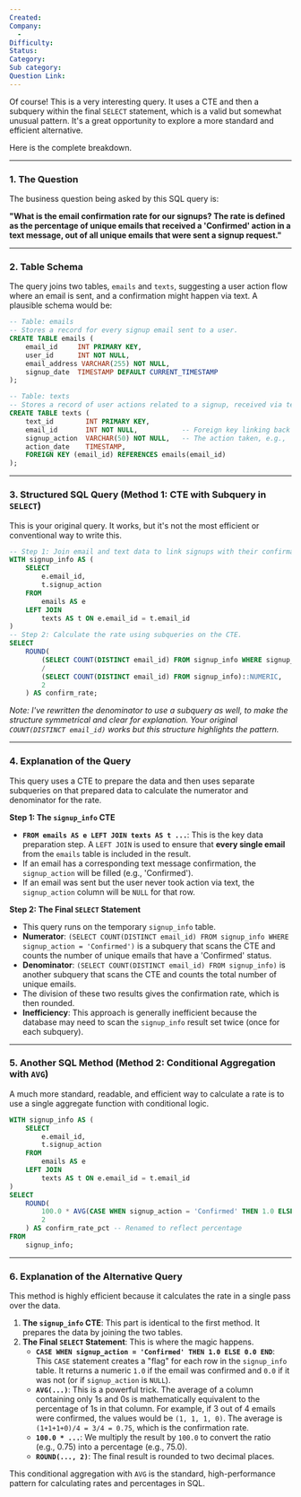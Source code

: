 ```yaml
---
Created:
Company:
  -
Difficulty:
Status:
Category:
Sub category:
Question Link:
---
```

Of course! This is a very interesting query. It uses a CTE and then a subquery within the final `SELECT` statement, which is a valid but somewhat unusual pattern. It's a great opportunity to explore a more standard and efficient alternative.

Here is the complete breakdown.

***

### 1. The Question

The business question being asked by this SQL query is:

**"What is the email confirmation rate for our signups? The rate is defined as the percentage of unique emails that received a 'Confirmed' action in a text message, out of all unique emails that were sent a signup request."**

---

### 2. Table Schema

The query joins two tables, `emails` and `texts`, suggesting a user action flow where an email is sent, and a confirmation might happen via text. A plausible schema would be:

```sql
-- Table: emails
-- Stores a record for every signup email sent to a user.
CREATE TABLE emails (
    email_id     INT PRIMARY KEY,
    user_id      INT NOT NULL,
    email_address VARCHAR(255) NOT NULL,
    signup_date  TIMESTAMP DEFAULT CURRENT_TIMESTAMP
);

-- Table: texts
-- Stores a record of user actions related to a signup, received via text.
CREATE TABLE texts (
    text_id        INT PRIMARY KEY,
    email_id       INT NOT NULL,           -- Foreign key linking back to the emails table
    signup_action  VARCHAR(50) NOT NULL,   -- The action taken, e.g., 'Confirmed', 'Pending'
    action_date    TIMESTAMP,
    FOREIGN KEY (email_id) REFERENCES emails(email_id)
);
```

---

### 3. Structured SQL Query (Method 1: CTE with Subquery in `SELECT`)

This is your original query. It works, but it's not the most efficient or conventional way to write this.

```sql
-- Step 1: Join email and text data to link signups with their confirmation status.
WITH signup_info AS (
    SELECT
        e.email_id,
        t.signup_action
    FROM
        emails AS e
    LEFT JOIN
        texts AS t ON e.email_id = t.email_id
)
-- Step 2: Calculate the rate using subqueries on the CTE.
SELECT
    ROUND(
        (SELECT COUNT(DISTINCT email_id) FROM signup_info WHERE signup_action = 'Confirmed')::NUMERIC
        /
        (SELECT COUNT(DISTINCT email_id) FROM signup_info)::NUMERIC,
        2
    ) AS confirm_rate;
```
*Note: I've rewritten the denominator to use a subquery as well, to make the structure symmetrical and clear for explanation. Your original `COUNT(DISTINCT email_id)` works but this structure highlights the pattern.*

---

### 4. Explanation of the Query

This query uses a CTE to prepare the data and then uses separate subqueries on that prepared data to calculate the numerator and denominator for the rate.

**Step 1: The `signup_info` CTE**
*   **`FROM emails AS e LEFT JOIN texts AS t ...`**: This is the key data preparation step. A `LEFT JOIN` is used to ensure that **every single email** from the `emails` table is included in the result.
*   If an email has a corresponding text message confirmation, the `signup_action` will be filled (e.g., 'Confirmed').
*   If an email was sent but the user never took action via text, the `signup_action` column will be `NULL` for that row.

**Step 2: The Final `SELECT` Statement**
*   This query runs on the temporary `signup_info` table.
*   **Numerator**: `(SELECT COUNT(DISTINCT email_id) FROM signup_info WHERE signup_action = 'Confirmed')` is a subquery that scans the CTE and counts the number of unique emails that have a 'Confirmed' status.
*   **Denominator**: `(SELECT COUNT(DISTINCT email_id) FROM signup_info)` is another subquery that scans the CTE and counts the total number of unique emails.
*   The division of these two results gives the confirmation rate, which is then rounded.
*   **Inefficiency**: This approach is generally inefficient because the database may need to scan the `signup_info` result set twice (once for each subquery).

---

### 5. Another SQL Method (Method 2: Conditional Aggregation with `AVG`)

A much more standard, readable, and efficient way to calculate a rate is to use a single aggregate function with conditional logic.

```sql
WITH signup_info AS (
    SELECT
        e.email_id,
        t.signup_action
    FROM
        emails AS e
    LEFT JOIN
        texts AS t ON e.email_id = t.email_id
)
SELECT
    ROUND(
        100.0 * AVG(CASE WHEN signup_action = 'Confirmed' THEN 1.0 ELSE 0.0 END),
        2
    ) AS confirm_rate_pct -- Renamed to reflect percentage
FROM
    signup_info;
```

---

### 6. Explanation of the Alternative Query

This method is highly efficient because it calculates the rate in a single pass over the data.

1.  **The `signup_info` CTE**: This part is identical to the first method. It prepares the data by joining the two tables.
2.  **The Final `SELECT` Statement**: This is where the magic happens.
    *   **`CASE WHEN signup_action = 'Confirmed' THEN 1.0 ELSE 0.0 END`**: This `CASE` statement creates a "flag" for each row in the `signup_info` table. It returns a numeric `1.0` if the email was confirmed and `0.0` if it was not (or if `signup_action` is `NULL`).
    *   **`AVG(...)`**: This is a powerful trick. The average of a column containing only 1s and 0s is mathematically equivalent to the percentage of 1s in that column. For example, if 3 out of 4 emails were confirmed, the values would be `(1, 1, 1, 0)`. The average is `(1+1+1+0)/4 = 3/4 = 0.75`, which is the confirmation rate.
    *   **`100.0 * ...`**: We multiply the result by `100.0` to convert the ratio (e.g., 0.75) into a percentage (e.g., 75.0).
    *   **`ROUND(..., 2)`**: The final result is rounded to two decimal places.

This conditional aggregation with `AVG` is the standard, high-performance pattern for calculating rates and percentages in SQL.